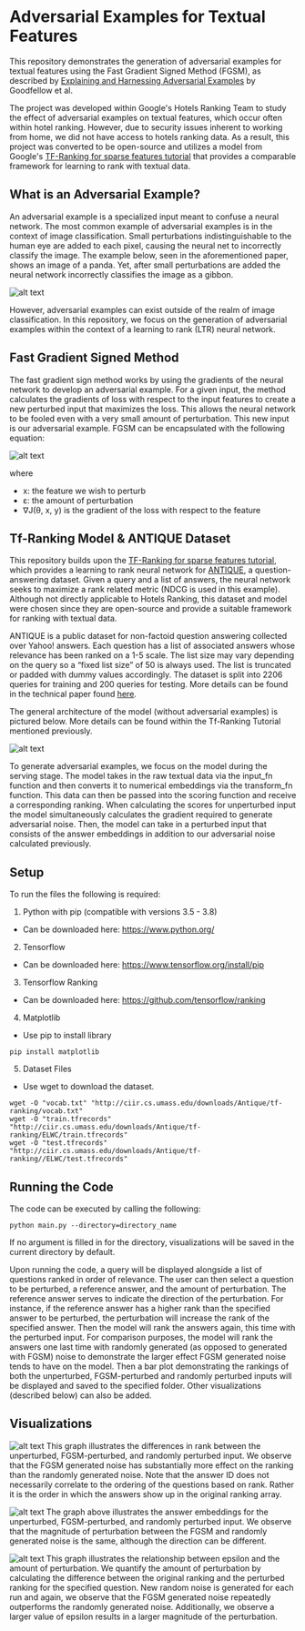 # Adversarial Examples for Textual Features

This repository demonstrates the generation of adversarial examples for textual features using the Fast Gradient Signed Method (FGSM), as described by [Explaining and Harnessing Adversarial Examples](https://arxiv.org/abs/1412.6572) by Goodfellow et al. 

The project was developed within Google's Hotels Ranking Team to study the effect of adversarial examples on textual features, which occur often within hotel ranking. However, due to security issues inherent to working from home, we did not have access to hotels ranking data. As a result, this project was converted to be open-source and utilizes a model from Google's [TF-Ranking for sparse features tutorial](https://github.com/tensorflow/ranking/blob/master/tensorflow_ranking/examples/handling_sparse_features.ipynb) that provides a comparable framework for learning to rank with textual data.

## What is an Adversarial Example?
An adversarial example is a specialized input meant to confuse a neural network. The most common example of adversarial examples is in the context of image classification. Small perturbations indistinguishable to the human eye are added to each pixel, causing the neural net to incorrectly classify the image. The example below, seen in the aforementioned paper, shows an image of a panda. Yet, after small perturbations are added the neural network incorrectly classifies the image as a gibbon.

![alt text](https://github.com/googleinterns/hotels-ranking-adversarial/blob/code-review/images/fgsm_panda.png "Panda FGSM Example")

However, adversarial examples can exist outside of the realm of image classification. In this repository, we focus on the generation of adversarial examples within the context of a learning to rank (LTR) neural network. 

## Fast Gradient Signed Method
The fast gradient sign method works by using the gradients of the neural network to develop an adversarial example. For a given input, the method calculates the gradients of loss with respect to the input features to create a new perturbed input that maximizes the loss. This allows the neural network to be fooled even with a very small amount of perturbation. This new input is our adversarial example. FGSM can be encapsulated with the following equation:

![alt text](https://github.com/googleinterns/hotels-ranking-adversarial/blob/code-review/images/fgsm.png  "FGSM Equation")

where 
* x: the feature we wish to perturb
* ε: the amount of perturbation
* ∇J(θ, x, y) is the gradient of the loss with respect to the feature

## Tf-Ranking Model & ANTIQUE Dataset
This repository builds upon the [TF-Ranking for sparse features tutorial](https://github.com/tensorflow/ranking/blob/master/tensorflow_ranking/examples/handling_sparse_features.ipynb), which provides a learning to rank neural network for [ANTIQUE](https://ciir.cs.umass.edu/downloads/Antique/), a question-answering dataset. Given a query and a list of answers, the neural network seeks to maximize a rank related metric (NDCG is used in this example). Although not directly applicable to Hotels Ranking, this dataset and model were chosen since they are open-source and provide a suitable framework for ranking with textual data.

ANTIQUE is a public dataset for non-factoid question answering collected over Yahoo! answers. Each question has a list of associated answers whose relevance has been ranked on a 1-5 scale. The list size may vary depending on the query so a “fixed list size” of 50 is always used. The list is truncated or padded with dummy values accordingly. The dataset is split into 2206 queries for training and 200 queries for testing. More details can be found in the technical paper found [here](https://arxiv.org/pdf/1905.08957.pdf).

The general architecture of the model (without adversarial examples) is pictured below. More details can be found within the Tf-Ranking Tutorial mentioned previously.

![alt text](https://github.com/googleinterns/hotels-ranking-adversarial/blob/code-review/images/model_achitecture.JPG  "Model Architecture Diagram")

To generate adversarial examples, we focus on the model during the serving stage. The model takes in the raw textual data via the input_fn function and then converts it to numerical embeddings via the transform_fn function. This data can then be passed into the scoring function and receive a corresponding ranking. When calculating the scores for unperturbed input the model simultaneously calculates the gradient required to generate adversarial noise. Then, the model can take in a perturbed input that consists of the answer embeddings in addition to our adversarial noise calculated previously.

## Setup
To run the files the following is required:
1) Python with pip (compatible with versions 3.5 - 3.8) 
  * Can be downloaded here: https://www.python.org/
2) Tensorflow
  * Can be downloaded here: https://www.tensorflow.org/install/pip
3) Tensorflow Ranking
  * Can be downloaded here: https://github.com/tensorflow/ranking
4) Matplotlib
  * Use pip to install library
```
pip install matplotlib
```

5) Dataset Files
  * Use wget to download the dataset. 
```
wget -O "vocab.txt" "http://ciir.cs.umass.edu/downloads/Antique/tf-ranking/vocab.txt"
wget -O "train.tfrecords" "http://ciir.cs.umass.edu/downloads/Antique/tf-ranking/ELWC/train.tfrecords"
wget -O "test.tfrecords" "http://ciir.cs.umass.edu/downloads/Antique/tf-ranking//ELWC/test.tfrecords"
```
## Running the Code
The code can be executed by calling the following:
```
python main.py --directory=directory_name
```
If no argument is filled in for the directory, visualizations will be saved in the current directory by default. 

Upon running the code, a query will be displayed alongside a list of questions ranked in order of relevance. The user can then select a question to be perturbed, a reference answer, and the amount of perturbation. The reference answer serves to indicate the direction of the perturbation. For instance, if the reference answer has a higher rank than the specified answer to be perturbed, the perturbation will increase the rank of the specified answer. Then the model will rank the answers again, this time with the perturbed input. For comparison purposes, the model will rank the answers one last time with randomly generated (as opposed to generated with FGSM) noise to demonstrate the larger effect FGSM generated noise tends to have on the model. Then a bar plot demonstrating the rankings of both the unperturbed, FGSM-perturbed and randomly perturbed inputs will be displayed and saved to the specified folder. Other visualizations (described below) can also be added.


## Visualizations

![alt text](https://github.com/googleinterns/hotels-ranking-adversarial/blob/code-review/images/Bar_ranking_graph.JPG  "Ranking Bar Graph")
This graph illustrates the differences in rank between the unperturbed, FGSM-perturbed, and randomly perturbed input. We observe that the FGSM generated noise has substantially more effect on the ranking than the randomly generated noise. Note that the answer ID does not necessarily correlate to the ordering of the questions based on rank. Rather it is the order in which the answers show up in the original ranking array.

![alt text](https://github.com/googleinterns/hotels-ranking-adversarial/blob/code-review/images/Embedding_graph.JPG  "Embedding Graph")
The graph above illustrates the answer embeddings for the unperturbed, FGSM-perturbed, and randomly perturbed input. We observe that the magnitude of perturbation between the FGSM and randomly generated noise is the same, although the direction can be different.

![alt text](https://github.com/googleinterns/hotels-ranking-adversarial/blob/code-review/images/perturbation_vs_epsilon_graph.JPG  "Perturbation vs Epsilon Graph")
This graph illustrates the relationship between epsilon and the amount of perturbation. We quantify the amount of perturbation by calculating the difference between the original ranking and the perturbed ranking for the specified question. New random noise is generated for each run and again, we observe that the FGSM generated noise repeatedly outperforms the randomly generated noise. Additionally, we observe a larger value of epsilon results in a larger magnitude of the perturbation.
